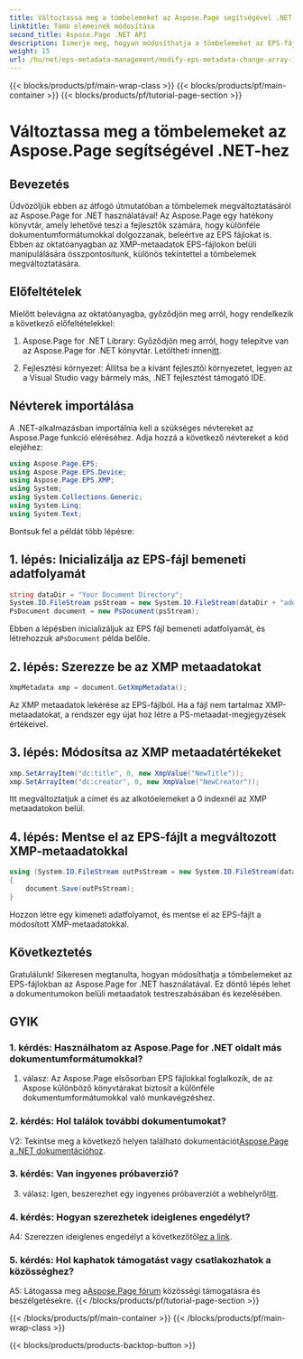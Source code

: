 ```yaml
---
title: Változtassa meg a tömbelemeket az Aspose.Page segítségével .NET-hez
linktitle: Tömb elemeinek módosítása
second_title: Aspose.Page .NET API
description: Ismerje meg, hogyan módosíthatja a tömbelemeket az EPS-fájlokban az Aspose.Page for .NET segítségével. Kövesse lépésenkénti útmutatónkat a hatékony metaadatok kezeléséhez.
weight: 15
url: /hu/net/eps-metadata-management/modify-eps-metadata-change-array-items/
---
```


{{< blocks/products/pf/main-wrap-class >}}
{{< blocks/products/pf/main-container >}}
{{< blocks/products/pf/tutorial-page-section >}}

# Változtassa meg a tömbelemeket az Aspose.Page segítségével .NET-hez

## Bevezetés

Üdvözöljük ebben az átfogó útmutatóban a tömbelemek megváltoztatásáról az Aspose.Page for .NET használatával! Az Aspose.Page egy hatékony könyvtár, amely lehetővé teszi a fejlesztők számára, hogy különféle dokumentumformátumokkal dolgozzanak, beleértve az EPS fájlokat is. Ebben az oktatóanyagban az XMP-metaadatok EPS-fájlokon belüli manipulálására összpontosítunk, különös tekintettel a tömbelemek megváltoztatására.

## Előfeltételek

Mielőtt belevágna az oktatóanyagba, győződjön meg arról, hogy rendelkezik a következő előfeltételekkel:

1. Aspose.Page for .NET Library: Győződjön meg arról, hogy telepítve van az Aspose.Page for .NET könyvtár. Letöltheti innen[itt](https://releases.aspose.com/page/net/).

2. Fejlesztési környezet: Állítsa be a kívánt fejlesztői környezetet, legyen az a Visual Studio vagy bármely más, .NET fejlesztést támogató IDE.

## Névterek importálása

A .NET-alkalmazásban importálnia kell a szükséges névtereket az Aspose.Page funkció eléréséhez. Adja hozzá a következő névtereket a kód elejéhez:

```csharp
using Aspose.Page.EPS;
using Aspose.Page.EPS.Device;
using Aspose.Page.EPS.XMP;
using System;
using System.Collections.Generic;
using System.Linq;
using System.Text;

```

Bontsuk fel a példát több lépésre:

## 1. lépés: Inicializálja az EPS-fájl bemeneti adatfolyamát

```csharp
string dataDir = "Your Document Directory";
System.IO.FileStream psStream = new System.IO.FileStream(dataDir + "add_simple_props_input.eps", System.IO.FileMode.Open, System.IO.FileAccess.Read);
PsDocument document = new PsDocument(psStream);
```

 Ebben a lépésben inicializáljuk az EPS fájl bemeneti adatfolyamát, és létrehozzuk a`PsDocument` példa belőle.

## 2. lépés: Szerezze be az XMP metaadatokat

```csharp
XmpMetadata xmp = document.GetXmpMetadata();
```

Az XMP metaadatok lekérése az EPS-fájlból. Ha a fájl nem tartalmaz XMP-metaadatokat, a rendszer egy újat hoz létre a PS-metaadat-megjegyzések értékeivel.

## 3. lépés: Módosítsa az XMP metaadatértékeket

```csharp
xmp.SetArrayItem("dc:title", 0, new XmpValue("NewTitle"));
xmp.SetArrayItem("dc:creator", 0, new XmpValue("NewCreator"));
```

Itt megváltoztatjuk a címet és az alkotóelemeket a 0 indexnél az XMP metaadatokon belül.

## 4. lépés: Mentse el az EPS-fájlt a megváltozott XMP-metaadatokkal

```csharp
using (System.IO.FileStream outPsStream = new System.IO.FileStream(dataDir + "change_array_items_output.eps", System.IO.FileMode.Create, System.IO.FileAccess.Write))
{
    document.Save(outPsStream);
}
```

Hozzon létre egy kimeneti adatfolyamot, és mentse el az EPS-fájlt a módosított XMP-metaadatokkal.

## Következtetés

Gratulálunk! Sikeresen megtanulta, hogyan módosíthatja a tömbelemeket az EPS-fájlokban az Aspose.Page for .NET használatával. Ez döntő lépés lehet a dokumentumokon belüli metaadatok testreszabásában és kezelésében.

## GYIK

### 1. kérdés: Használhatom az Aspose.Page for .NET oldalt más dokumentumformátumokkal?

1. válasz: Az Aspose.Page elsősorban EPS fájlokkal foglalkozik, de az Aspose különböző könyvtárakat biztosít a különféle dokumentumformátumokkal való munkavégzéshez.

### 2. kérdés: Hol találok további dokumentumokat?

 V2: Tekintse meg a következő helyen található dokumentációt[Aspose.Page a .NET dokumentációhoz](https://reference.aspose.com/page/net/).

### 3. kérdés: Van ingyenes próbaverzió?

 3. válasz: Igen, beszerezhet egy ingyenes próbaverziót a webhelyről[itt](https://releases.aspose.com/).

### 4. kérdés: Hogyan szerezhetek ideiglenes engedélyt?

 A4: Szerezzen ideiglenes engedélyt a következőtől[ez a link](https://purchase.aspose.com/temporary-license/).

### 5. kérdés: Hol kaphatok támogatást vagy csatlakozhatok a közösséghez?

 A5: Látogassa meg a[Aspose.Page fórum](https://forum.aspose.com/c/page/39) közösségi támogatásra és beszélgetésekre.
{{< /blocks/products/pf/tutorial-page-section >}}

{{< /blocks/products/pf/main-container >}}
{{< /blocks/products/pf/main-wrap-class >}}

{{< blocks/products/products-backtop-button >}}
